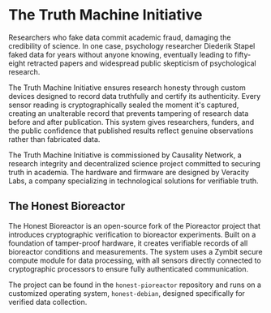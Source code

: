 # The Truth Machine Initiative

Researchers who fake data commit academic fraud, damaging the credibility of science. In one case, psychology researcher Diederik Stapel faked data for years without anyone knowing, eventually leading to fifty-eight retracted papers and widespread public skepticism of psychological research.

The Truth Machine Initiative ensures research honesty through custom devices designed to record data truthfully and certify its authenticity. Every sensor reading is cryptographically sealed the moment it's captured, creating an unalterable record that prevents tampering of research data before and after publication. This system gives researchers, funders, and the public confidence that published results reflect genuine observations rather than fabricated data.

The Truth Machine Initiative is commissioned by Causality Network, a research integrity and decentralized science project committed to securing truth in academia. The hardware and firmware are designed by Veracity Labs, a company specializing in technological solutions for verifiable truth.

## The Honest Bioreactor

The Honest Bioreactor is an open-source fork of the Pioreactor project that introduces cryptographic verification to bioreactor experiments. Built on a foundation of tamper-proof hardware, it creates verifiable records of all bioreactor conditions and measurements. The system uses a Zymbit secure compute module for data processing, with all sensors directly connected to cryptographic processors to ensure fully authenticated communication.

The project can be found in the `honest-pioreactor` repository and runs on a customized operating system, `honest-debian`, designed specifically for verified data collection.
